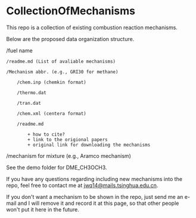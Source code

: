 # CollectionOfMechanisms

This repo is a collection of existing combustion reaction mechanisms.

Below are the proposed data organization structure.

/fuel name

	/readme.md (List of avaliable mechanisms)
	
	/Mechanism abbr. (e.g., GRI30 for methane)
	
		/chem.inp (chemkin format)	
		
		/thermo.dat
		
		/tran.dat
				
		/chem.xml (centera format)
	
		/readme.md
	
			+ how to cite?
			+ link to the origional papers
			+ original link for downloading the mechanisms

/mechanism for mixture (e.g., Aramco mechanism)

See the demo folder for DME_CH3OCH3.

If you have any questions regarding including new mechanisms into the repo, feel free to contact me at jwq14@mails.tsinghua.edu.cn.

If you don't want a mechanism to be shown in the repo, just send me an e-mail and I will remove it and record it at this page, so that other people won't put it here in the future. 